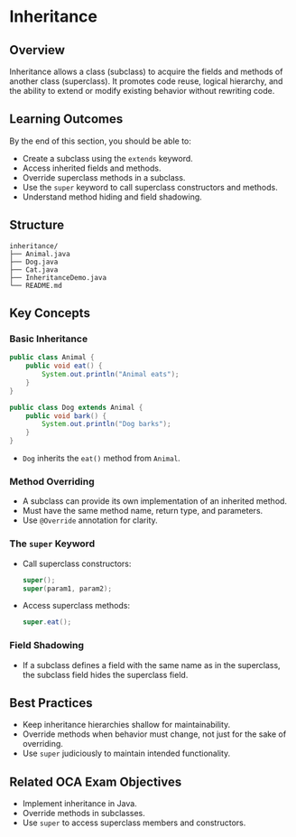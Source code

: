 # Inheritance

## Overview

Inheritance allows a class (subclass) to acquire the fields and methods of another class (superclass).
It promotes code reuse, logical hierarchy, and the ability to extend or modify existing behavior without rewriting code.

## Learning Outcomes

By the end of this section, you should be able to:

* Create a subclass using the `extends` keyword.
* Access inherited fields and methods.
* Override superclass methods in a subclass.
* Use the `super` keyword to call superclass constructors and methods.
* Understand method hiding and field shadowing.

## Structure

```
inheritance/
├── Animal.java
├── Dog.java
├── Cat.java
├── InheritanceDemo.java
└── README.md
```

## Key Concepts

### Basic Inheritance

```java
public class Animal {
    public void eat() {
        System.out.println("Animal eats");
    }
}

public class Dog extends Animal {
    public void bark() {
        System.out.println("Dog barks");
    }
}
```

* `Dog` inherits the `eat()` method from `Animal`.

### Method Overriding

* A subclass can provide its own implementation of an inherited method.
* Must have the same method name, return type, and parameters.
* Use `@Override` annotation for clarity.

### The `super` Keyword

* Call superclass constructors:

  ```java
  super();
  super(param1, param2);
  ```
* Access superclass methods:

  ```java
  super.eat();
  ```

### Field Shadowing

* If a subclass defines a field with the same name as in the superclass, the subclass field hides the superclass field.

## Best Practices

* Keep inheritance hierarchies shallow for maintainability.
* Override methods when behavior must change, not just for the sake of overriding.
* Use `super` judiciously to maintain intended functionality.

## Related OCA Exam Objectives

* Implement inheritance in Java.
* Override methods in subclasses.
* Use `super` to access superclass members and constructors.
